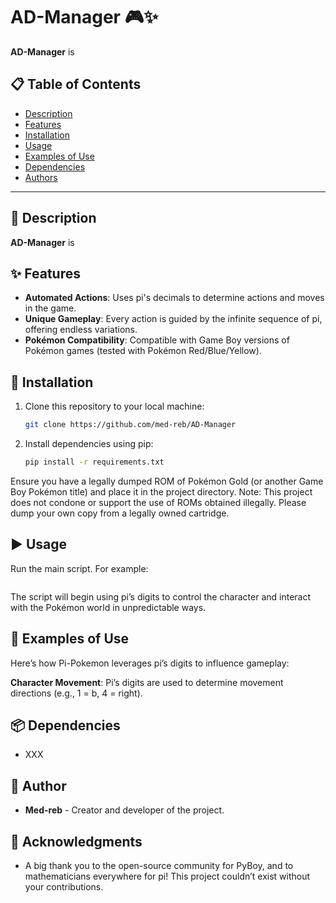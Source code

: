 # AD-Manager 🎮✨

**AD-Manager** is

## 📋 Table of Contents
- [Description](#-description)
- [Features](#-features)
- [Installation](#-installation)
- [Usage](#-usage)
- [Examples of Use](#-examples-of-use)
- [Dependencies](#-dependencies)
- [Authors](#-authors)

---

## 📝 Description

**AD-Manager** is 

## ✨ Features

- **Automated Actions**: Uses pi's decimals to determine actions and moves in the game.
- **Unique Gameplay**: Every action is guided by the infinite sequence of pi, offering endless variations.
- **Pokémon Compatibility**: Compatible with Game Boy versions of Pokémon games (tested with Pokémon Red/Blue/Yellow).

## 🚀 Installation

1. Clone this repository to your local machine:
   ```bash
   git clone https://github.com/med-reb/AD-Manager

2. Install dependencies using pip:
   ```bash
   pip install -r requirements.txt
Ensure you have a legally dumped ROM of Pokémon Gold (or another Game Boy Pokémon title) and place it in the project directory. Note: This project does not condone or support the use of ROMs obtained illegally. Please dump your own copy from a legally owned cartridge.

## ▶️ Usage
Run the main script. For example:
   ```bash
```
The script will begin using pi’s digits to control the character and interact with the Pokémon world in unpredictable ways.

## 📖 Examples of Use
Here’s how Pi-Pokemon leverages pi’s digits to influence gameplay:

**Character Movement**: Pi’s digits are used to determine movement directions (e.g., 1 = b, 4 = right).

## 📦 Dependencies
- XXX

## 👥 Author
- **Med-reb** - Creator and developer of the project.

## 🎉 Acknowledgments
- A big thank you to the open-source community for PyBoy, and to mathematicians everywhere for pi! This project couldn’t exist without your contributions.
